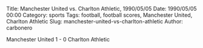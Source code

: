 Title: Manchester United vs. Charlton Athletic, 1990/05/05
Date: 1990/05/05 00:00
Category: sports
Tags: football, football scores, Manchester United, Charlton Athletic
Slug: manchester-united-vs-charlton-athletic
Author: carbonero


Manchester United 1 - 0 Charlton Athletic
